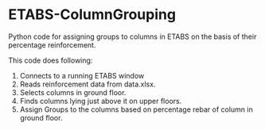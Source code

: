# ETABS-ColumnGrouping
Python code for assigning groups to columns in ETABS on the basis of their percentage reinforcement. 

This code does following:
1. Connects to a running ETABS window
2. Reads reinforcement data from data.xlsx.
3. Selects columns in ground floor.
4. Finds columns lying just above it on upper floors.
5. Assign Groups to the columns based on percentage rebar of column in ground floor.

